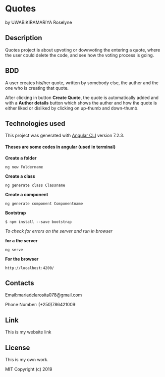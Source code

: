 # Quotes
by UWABIKIRAMARIYA Roselyne

## Description

Quotes project is about upvoting or downvoting the entering a quote, where the user could delete the code, and see how the voting process is going.

## BDD

A user creates his/her quote, written by somebody else, the auther and the one who is creating that quote.

After clicking in button **Create Quote**, the quote is automatically added and with a **Author details** button which shows the auther and how the quote is either liked or disliked by clicking on up-thumb and down-thumb.

## Technologies used

This project was generated with [Angular CLI](https://github.com/angular/angular-cli) version 7.2.3.

#### Theses are some codes in angular (used in terminal)

**Create a folder**

`ng new Foldername`

**Create a class** 

`ng generate class Classname`

**Create a component** 

`ng generate component Componentname`

**Bootstrap**

`$ npm install --save bootstrap`

*To check for errors on the server and run in browser*

**for a the server**

`ng serve` 

**For the browser**

 `http://localhost:4200/`
 
## Contacts

Email:mariadelarosita078@gmail.com

Phone Number: (+250)786421009

## Link

This is my website link 


## License

This is my own work.

MIT Copyright (c) 2019
